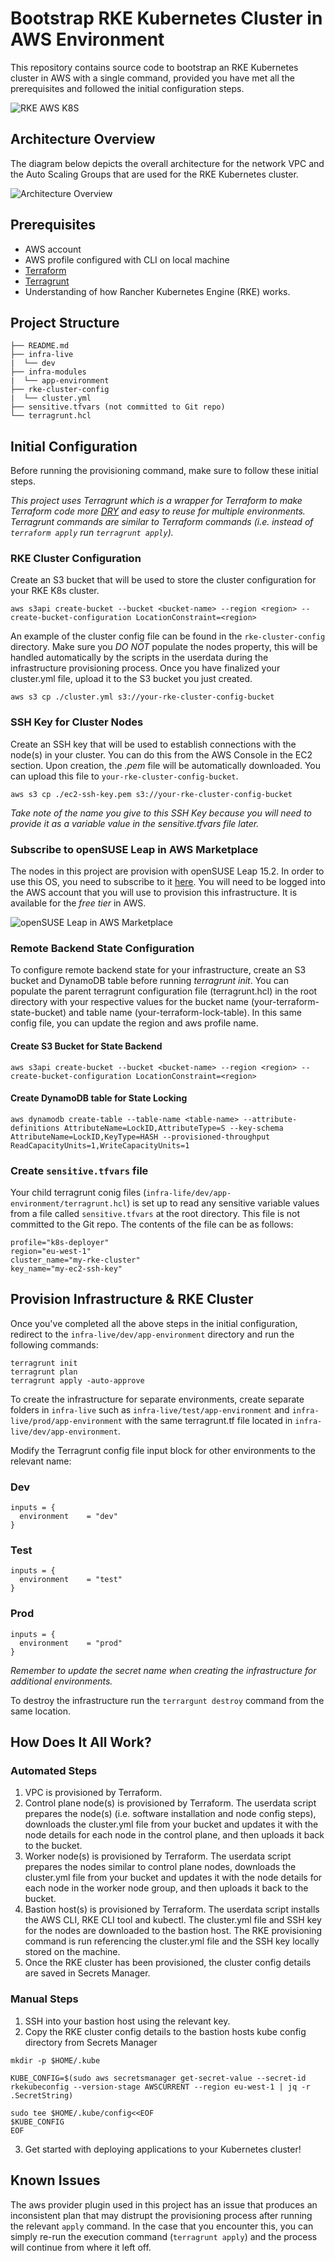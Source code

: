 # Bootstrap RKE Kubernetes Cluster in AWS Environment
This repository contains source code to bootstrap an RKE Kubernetes cluster in AWS with a single command, provided you have met all the prerequisites and followed the initial configuration steps. 

![RKE AWS K8S](./rke-aws-k8s.png)

## Architecture Overview
The diagram below depicts the overall architecture for the network VPC and the Auto Scaling Groups that are used for the RKE Kubernetes cluster.

![Architecture Overview](./bootstrap-rke-cluster.png)

## Prerequisites
* AWS account
* AWS profile configured with CLI on local machine
* [Terraform](https://www.terraform.io/downloads.html)
* [Terragrunt](https://terragrunt.gruntwork.io/docs/getting-started/install/)
* Understanding of how Rancher Kubernetes Engine (RKE) works.

## Project Structure
```
├── README.md
├── infra-live
|  └── dev
├── infra-modules
|  └── app-environment
├── rke-cluster-config
|  └── cluster.yml
├── sensitive.tfvars (not committed to Git repo)
└── terragrunt.hcl
```

## Initial Configuration
Before running the provisioning command, make sure to follow these initial steps.

*This project uses Terragrunt which is a wrapper for Terraform to make Terraform code more [DRY](https://terragrunt.gruntwork.io/docs/features/keep-your-terraform-code-dry/) and easy to reuse for multiple environments. Terragrunt commands are similar to Terraform commands (i.e. instead of `terraform apply` run `terragrunt apply`).*

### RKE Cluster Configuration
Create an S3 bucket that will be used to store the cluster configuration for your RKE K8s cluster. 

```aws s3api create-bucket --bucket <bucket-name> --region <region> --create-bucket-configuration LocationConstraint=<region>```

An example of the cluster config file can be found in the `rke-cluster-config` directory. Make sure you *DO NOT* populate the nodes property, this will be handled automatically by the scripts in the userdata during the infrastructure provisioning process. Once you have finalized your cluster.yml file, upload it to the S3 bucket you just created.

```
aws s3 cp ./cluster.yml s3://your-rke-cluster-config-bucket
```

### SSH Key for Cluster Nodes
Create an SSH key that will be used to establish connections with the node(s) in your cluster. You can do this from the AWS Console in the EC2 section. Upon creation, the *.pem* file will be automatically downloaded. You can upload this file to `your-rke-cluster-config-bucket`.

```
aws s3 cp ./ec2-ssh-key.pem s3://your-rke-cluster-config-bucket
```

*Take note of the name you give to this SSH Key because you will need to provide it as a variable value in the sensitive.tfvars file later.*

### Subscribe to openSUSE Leap in AWS Marketplace
The nodes in this project are provision with openSUSE Leap 15.2. In order to use this OS, you need to subscribe to it [here](https://aws.amazon.com/marketplace/pp/prodview-wn2xje27ui45o). You will need to be logged into the AWS account that you will use to provision this infrastructure. It is available for the *free tier* in AWS.

![openSUSE Leap in AWS Marketplace](./openSUSE-Leap-AWS.png)

### Remote Backend State Configuration
To configure remote backend state for your infrastructure, create an S3 bucket and DynamoDB table before running *terragrunt init*. You can populate the parent terragrunt configuration file (terragrunt.hcl) in the root directory with your respective values for the bucket name (your-terraform-state-bucket) and table name (your-terraform-lock-table). In this same config file, you can update the region and aws profile name.

#### Create S3 Bucket for State Backend
```aws s3api create-bucket --bucket <bucket-name> --region <region> --create-bucket-configuration LocationConstraint=<region>```

#### Create DynamoDB table for State Locking
```aws dynamodb create-table --table-name <table-name> --attribute-definitions AttributeName=LockID,AttributeType=S --key-schema AttributeName=LockID,KeyType=HASH --provisioned-throughput ReadCapacityUnits=1,WriteCapacityUnits=1```

### Create `sensitive.tfvars` file
Your child terragrunt conig files (`infra-life/dev/app-environment/terragrunt.hcl`) is set up to read any sensitive variable values from a file called `sensitive.tfvars` at the root directory. This file is not committed to the Git repo. The contents of the file can be as follows:
```
profile="k8s-deployer"
region="eu-west-1"
cluster_name="my-rke-cluster"
key_name="my-ec2-ssh-key" 
```

## Provision Infrastructure & RKE Cluster
Once you've completed all the above steps in the initial configuration, redirect to the `infra-live/dev/app-environment` directory and run the following commands:

```
terragrunt init
terragrunt plan
terragrunt apply -auto-approve
```

To create the infrastructure for separate environments, create separate folders in `infra-live` such as `infra-live/test/app-environment` and `infra-live/prod/app-environment` with the same terragrunt.tf file located in `infra-live/dev/app-environment`.

Modify the Terragrunt config file input block for other environments to the relevant name:
### Dev
```
inputs = {
  environment    = "dev"
}
```
### Test
```
inputs = {
  environment    = "test"
}
```
### Prod
```
inputs = {
  environment    = "prod"
}
```

*Remember to update the secret name when creating the infrastructure for additional environments.*

To destroy the infrastructure run the `terrargunt destroy` command from the same location. 

## How Does It All Work?
### Automated Steps
1. VPC is provisioned by Terraform.
2. Control plane node(s) is provisioned by Terraform. The userdata script prepares the node(s) (i.e. software installation and node config steps), downloads the cluster.yml file from your bucket and updates it with the node details for each node in the control plane, and then uploads it back to the bucket.
3. Worker node(s) is provisioned by Terraform. The userdata script prepares the nodes similar to control plane nodes, downloads the cluster.yml file from your bucket and updates it with the node details for each node in the worker node group, and then uploads it back to the bucket.
4. Bastion host(s) is provisioned by Terraform. The userdata script installs the AWS CLI, RKE CLI tool and kubectl. The cluster.yml file and SSH key for the nodes are downloaded to the bastion host. The RKE provisioning command is run referencing the cluster.yml file and the SSH key locally stored on the machine. 
5. Once the RKE cluster has been provisioned, the cluster config details are saved in Secrets Manager.  
### Manual Steps
1. SSH into your bastion host using the relevant key. 
2. Copy the RKE cluster config details to the bastion hosts kube config directory from Secrets Manager
```
mkdir -p $HOME/.kube

KUBE_CONFIG=$(sudo aws secretsmanager get-secret-value --secret-id rkekubeconfig --version-stage AWSCURRENT --region eu-west-1 | jq -r .SecretString)

sudo tee $HOME/.kube/config<<EOF
$KUBE_CONFIG
EOF
```
3. Get started with deploying applications to your Kubernetes cluster!

## Known Issues
The aws provider plugin used in this project has an issue that produces an inconsistent plan that may distrupt the provisioning process after running the relevant `apply` command. In the case that you encounter this, you can simply re-run the execution command (`terragrunt apply`) and the process will continue from where it left off.

